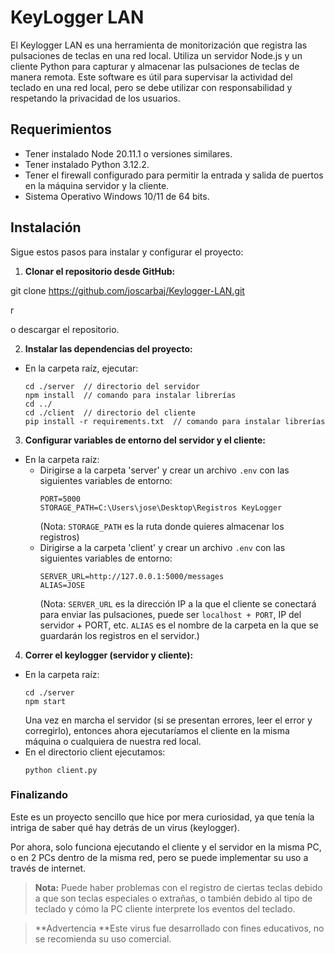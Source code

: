 # KeyLogger LAN

El Keylogger LAN es una herramienta de monitorización que registra las pulsaciones de teclas en una red local. Utiliza un servidor Node.js y un cliente Python para capturar y almacenar las pulsaciones de teclas de manera remota. Este software es útil para supervisar la actividad del teclado en una red local, pero se debe utilizar con responsabilidad y respetando la privacidad de los usuarios.

## Requerimientos

- Tener instalado Node 20.11.1 o versiones similares.
- Tener instalado Python 3.12.2.
- Tener el firewall configurado para permitir la entrada y salida de puertos en la máquina servidor y la cliente.
- Sistema Operativo Windows 10/11 de 64 bits.

## Instalación

Sigue estos pasos para instalar y configurar el proyecto:

1. **Clonar el repositorio desde GitHub:** 

git clone https://github.com/joscarbaj/Keylogger-LAN.git

r

o descargar el repositorio.

2. **Instalar las dependencias del proyecto:**
- En la carpeta raíz, ejecutar:
  ```
  cd ./server  // directorio del servidor
  npm install  // comando para instalar librerías
  cd ../
  cd ./client  // directorio del cliente
  pip install -r requirements.txt  // comando para instalar librerías
  ```

3. **Configurar variables de entorno del servidor y el cliente:**
- En la carpeta raíz:
  - Dirigirse a la carpeta 'server' y crear un archivo `.env` con las siguientes variables de entorno:
    ```
    PORT=5000
    STORAGE_PATH=C:\Users\jose\Desktop\Registros KeyLogger
    ```
    (Nota: `STORAGE_PATH` es la ruta donde quieres almacenar los registros)
  - Dirigirse a la carpeta 'client' y crear un archivo `.env` con las siguientes variables de entorno:
    ```
    SERVER_URL=http://127.0.0.1:5000/messages
    ALIAS=JOSE
    ```
    (Nota: `SERVER_URL` es la dirección IP a la que el cliente se conectará para enviar las pulsaciones, puede ser `localhost + PORT`, IP del servidor + PORT, etc. `ALIAS` es el nombre de la carpeta en la que se guardarán los registros en el servidor.)

4. **Correr el keylogger (servidor y cliente):**
- En la carpeta raíz:
  ```
  cd ./server
  npm start
  ```
  Una vez en marcha el servidor (si se presentan errores, leer el error y corregirlo), entonces ahora ejecutaríamos el cliente en la misma máquina o cualquiera de nuestra red local.
- En el directorio client ejecutamos:
  ```
  python client.py
  ```

### Finalizando

Este es un proyecto sencillo que hice por mera curiosidad, ya que tenía la intriga de saber qué hay detrás de un virus (keylogger).

Por ahora, solo funciona ejecutando el cliente y el servidor en la misma PC, o en 2 PCs dentro de la misma red, pero se puede implementar su uso a través de internet.

> **Nota:** Puede haber problemas con el registro de ciertas teclas debido a que son teclas especiales o extrañas, o también debido al tipo de teclado y cómo la PC cliente interprete los eventos del teclado.


>**Advertencia **Este virus fue desarrollado con fines educativos, no se recomienda su uso comercial.
